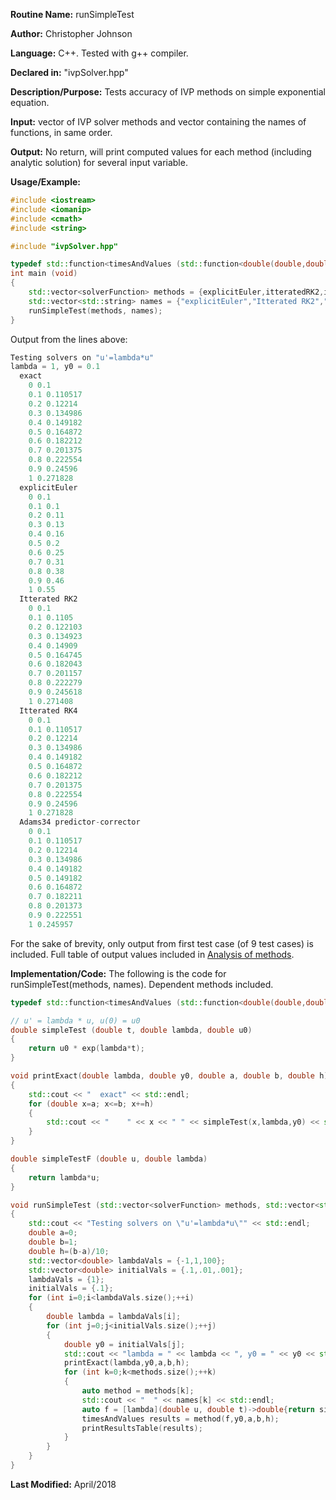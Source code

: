 **Routine Name:** runSimpleTest

**Author:** Christopher Johnson

**Language:** C++. Tested with g++ compiler.

**Declared in:** "ivpSolver.hpp"

**Description/Purpose:** Tests accuracy of IVP methods on simple exponential equation.

**Input:**
vector of IVP solver methods and vector containing the names of functions, in same order.

**Output:**
No return, will print computed values for each method (including analytic solution) for several input variable.

**Usage/Example:**

```c++
#include <iostream>
#include <iomanip>
#include <cmath>
#include <string>

#include "ivpSolver.hpp"

typedef std::function<timesAndValues (std::function<double(double,double)>, double, double, double, double)> solverFunction;
int main (void)
{
	std::vector<solverFunction> methods = {explicitEuler,itteratedRK2,itteratedRK4,adams34};
	std::vector<std::string> names = {"explicitEuler","Itterated RK2","Itterated RK4","Adams34 predictor-corrector"};
	runSimpleTest(methods, names);
}
```
Output from the lines above:
```c++
Testing solvers on "u'=lambda*u"
lambda = 1, y0 = 0.1
  exact
    0 0.1
    0.1 0.110517
    0.2 0.12214
    0.3 0.134986
    0.4 0.149182
    0.5 0.164872
    0.6 0.182212
    0.7 0.201375
    0.8 0.222554
    0.9 0.24596
    1 0.271828
  explicitEuler
    0 0.1
    0.1 0.1
    0.2 0.11
    0.3 0.13
    0.4 0.16
    0.5 0.2
    0.6 0.25
    0.7 0.31
    0.8 0.38
    0.9 0.46
    1 0.55
  Itterated RK2
    0 0.1
    0.1 0.1105
    0.2 0.122103
    0.3 0.134923
    0.4 0.14909
    0.5 0.164745
    0.6 0.182043
    0.7 0.201157
    0.8 0.222279
    0.9 0.245618
    1 0.271408
  Itterated RK4
    0 0.1
    0.1 0.110517
    0.2 0.12214
    0.3 0.134986
    0.4 0.149182
    0.5 0.164872
    0.6 0.182212
    0.7 0.201375
    0.8 0.222554
    0.9 0.24596
    1 0.271828
  Adams34 predictor-corrector
    0 0.1
    0.1 0.110517
    0.2 0.12214
    0.3 0.134986
    0.4 0.149182
    0.5 0.149182
    0.6 0.164872
    0.7 0.182211
    0.8 0.201373
    0.9 0.222551
    1 0.245957
```
For the sake of brevity, only output from first test case (of 9 test cases) is included. Full table of output values included in [Analysis of methods](https://christopher42.github.io/computational-mathematics/differentialEquationSolvers/ivp/analysis).


**Implementation/Code:** The following is the code for runSimpleTest(methods, names). Dependent methods included.
```c++
typedef std::function<timesAndValues (std::function<double(double,double)>, double, double, double, double)> solverFunction;

// u' = lambda * u, u(0) = u0
double simpleTest (double t, double lambda, double u0)
{
	return u0 * exp(lambda*t);
}

void printExact(double lambda, double y0, double a, double b, double h)
{
	std::cout << "  exact" << std::endl;
	for (double x=a; x<=b; x+=h)
	{
		std::cout << "    " << x << " " << simpleTest(x,lambda,y0) << std::endl;
	}
}

double simpleTestF (double u, double lambda)
{
	return lambda*u;
}

void runSimpleTest (std::vector<solverFunction> methods, std::vector<std::string> names)
{
	std::cout << "Testing solvers on \"u'=lambda*u\"" << std::endl;
	double a=0;
	double b=1;
	double h=(b-a)/10;
	std::vector<double> lambdaVals = {-1,1,100};
	std::vector<double> initialVals = {.1,.01,.001};
	lambdaVals = {1};
	initialVals = {.1};
	for (int i=0;i<lambdaVals.size();++i)
	{
		double lambda = lambdaVals[i];
		for (int j=0;j<initialVals.size();++j)
		{
			double y0 = initialVals[j];
			std::cout << "lambda = " << lambda << ", y0 = " << y0 << std::endl;
			printExact(lambda,y0,a,b,h);
			for (int k=0;k<methods.size();++k)
			{
				auto method = methods[k];
				std::cout << "  " << names[k] << std::endl;
				auto f = [lambda](double u, double t)->double{return simpleTestF(u,lambda);};
				timesAndValues results = method(f,y0,a,b,h);
				printResultsTable(results);
			}
		}
	}
}
```
**Last Modified:** April/2018
